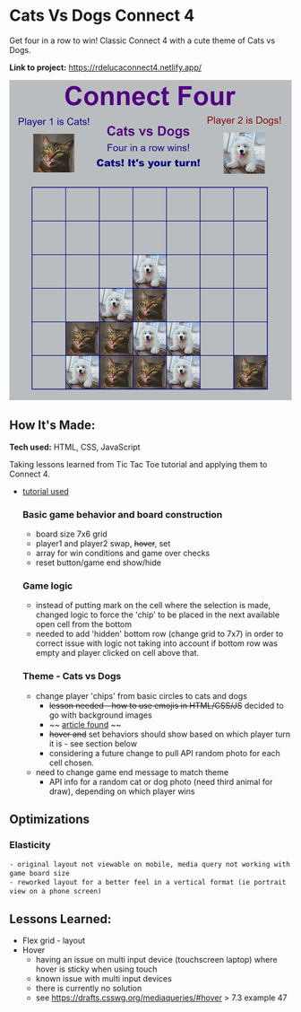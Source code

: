 # Cats Vs Dogs Connect 4 

Get four in a row to win! Classic Connect 4 with a cute theme of Cats vs Dogs.

**Link to project:** https://rdelucaconnect4.netlify.app/

![Screenshot of Cats Vs Dogs Connect 4](https://github.com/ReneeDeLuca/Connect4/blob/main/RDConnect4.png)

## How It's Made:

**Tech used:** HTML, CSS, JavaScript

Taking lessons learned from Tic Tac Toe tutorial and applying them to Connect 4. 

- [tutorial used](https://www.codebrainer.com/blog/tic-tac-toe-javascript-game)

  ### Basic game behavior and board construction
    - board size 7x6 grid 
    - player1 and player2 swap, ~~hover~~, set 
    - array for win conditions and game over checks 
    - reset button/game end show/hide 

  ### Game logic 
    - instead of putting mark on the cell where the selection is made, changed logic to force the 'chip' to be placed in the next available open cell from the bottom 
    - needed to add 'hidden' bottom row (change grid to 7x7) in order to correct issue with logic not taking into account if bottom row was empty and player clicked on cell above that. 

  ### Theme - Cats vs Dogs
    - change player 'chips' from basic circles to cats and dogs 
      - ~~lesson needed - how to use emojis in HTML/CSS/JS~~ decided to go with background images 
      - ~~ [article found](https://dev.to/beumsk/how-to-add-emoji-s-in-your-website-using-html-css-or-javascript-4g6g) ~~
      - ~~hover and~~ set behaviors should show based on which player turn it is - see section below 
      - considering a future change to pull API random photo for each cell chosen. 
    - need to change game end message to match theme
      - API info for a random cat or dog photo (need third animal for draw), depending on which player wins

## Optimizations

  ### Elasticity 
    - original layout not viewable on mobile, media query not working with game board size 
    - reworked layout for a better feel in a vertical format (ie portrait view on a phone screen)

## Lessons Learned:

  - Flex grid - layout
  - Hover
    - having an issue on multi input device (touchscreen laptop) where hover is sticky when using touch 
    - known issue with multi input devices 
    - there is currently no solution 
    - see https://drafts.csswg.org/mediaqueries/#hover > 7.3 example 47






